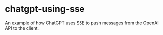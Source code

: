 # chatgpt-using-sse
An example of how ChatGPT uses SSE to push messages from the OpenAI API to the client.
